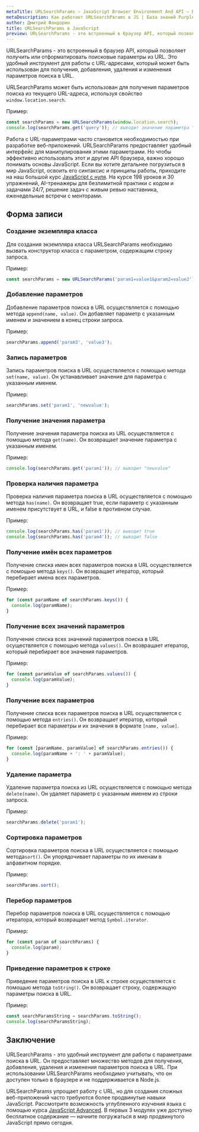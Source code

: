 ```yaml
---
metaTitle: URLSearchParams – JavaScript Browser Environment And API – Браузерное окружение и API в JS
metaDescription: Как работает URLSearchParams в JS | База знаний PurpleSchool
author: Дмитрий Фандорин
title: URLSearchParams в JavaScript
preview: URLSearchParams - это встроенный в браузер API, который позволяет получить или отформатировать поисковые параметры из URL...
---
```


URLSearchParams - это встроенный в браузер API, который позволяет получить или отформатировать поисковые параметры из URL. Это удобный инструмент для работы с URL-адресами, который может быть использован для получения, добавления, удаления и изменения параметров поиска в URL.

URLSearchParams может быть использован для получения параметров поиска из текущего URL-адреса, используя свойство `window.location.search`.

Пример:

```javascript
const searchParams = new URLSearchParams(window.location.search);
console.log(searchParams.get('query')); // выводит значение параметра "query" из текущего URL
```

Работа с URL-параметрами часто становится необходимостью при разработке веб-приложений. URLSearchParams предоставляет удобный интерфейс для манипулирования этими параметрами. Но чтобы эффективно использовать этот и другие API браузера, важно хорошо понимать основы JavaScript. Если вы хотите детальнее погрузиться в мир JavaScript, освоить его синтаксис и принципы работы, приходите на наш большой курс [JavaScript с нуля](https://purpleschool.ru/course/javascript-basics?utm_source=knowledgebase&utm_medium=text&utm_campaign=urlsearchparams-v-javascript). На курсе 198 уроков и 30 упражнений, AI-тренажеры для безлимитной практики с кодом и задачами 24/7, решение задач с живым ревью наставника, еженедельные встречи с менторами.

## Форма записи

### Создание экземпляра класса

Для создания экземпляра класса URLSearchParams необходимо вызвать конструктор класса с параметром, содержащим строку запроса.

Пример:

```javascript
const searchParams = new URLSearchParams('param1=value1&param2=value2');
```

### Добавление параметров

Добавление параметров поиска в URL осуществляется с помощью метода `append(name, value)`. Он добавляет параметр с указанным именем и значением в конец строки запроса.

Пример:

```javascript
searchParams.append('param3', 'value3');
```

### Запись параметров

Запись параметров поиска в URL осуществляется с помощью метода `set(name, value)`. Он устанавливает значение для параметра с указанным именем.

Пример:

```javascript
searchParams.set('param1', 'newvalue');
```

### Получение значения параметра

Получение значения параметра поиска из URL осуществляется с помощью метода `get(name)`. Он возвращает значение параметра с указанным именем.

Пример:

```javascript
console.log(searchParams.get('param1')); // выводит "newvalue"
```

### Проверка наличия параметра

Проверка наличия параметра поиска в URL осуществляется с помощью метода `has(name)`. Он возвращает true, если параметр с указанным именем присутствует в URL, и false в противном случае.

Пример:

```javascript
console.log(searchParams.has('param1')); // выводит true
console.log(searchParams.has('param4')); // выводит false
```

### Получение имён всех параметров

Получение списка имен всех параметров поиска в URL осуществляется с помощью метода `keys()`. Он возвращает итератор, который перебирает имена всех параметров.

Пример:

```javascript
for (const paramName of searchParams.keys()) {
  console.log(paramName);
}
```

### Получение всех значений параметров

Получение списка всех значений параметров поиска в URL осуществляется с помощью метода `values()`. Он возвращает итератор, который перебирает все значения параметров.

Пример:

```javascript
for (const paramValue of searchParams.values()) {
  console.log(paramValue);
}
```

### Получение всех параметров

Получение списка всех параметров поиска в URL осуществляется с помощью метода `entries()`. Он возвращает итератор, который перебирает все параметры и их значения в формате `[name, value]`.

Пример:

```javascript
for (const [paramName, paramValue] of searchParams.entries()) {
  console.log(paramName + ': ' + paramValue);
}
```

### Удаление параметра

Удаление параметра поиска из URL осуществляется с помощью метода `delete(name)`. Он удаляет параметр с указанным именем из строки запроса.

Пример:

```javascript
searchParams.delete('param1');
```

### Сортировка параметров

Сортировка параметров поиска в URL осуществляется с помощью метода`sort()`. Он упорядочивает параметры по их именам в алфавитном порядке.

Пример:

```javascript
searchParams.sort();
```

### Перебор параметров

Перебор параметров поиска в URL осуществляется с помощью итератора, который возвращает метод `Symbol.iterator`. 

Пример:

```javascript
for (const param of searchParams) {
  console.log(param);
}
```

### Приведение параметров к строке

Приведение параметров поиска в URL к строке осуществляется с помощью метода `toString()`. Он возвращает строку, содержащую параметры поиска в URL.

Пример:

```javascript
const searchParamsString = searchParams.toString();
console.log(searchParamsString);
```

## Заключение

URLSearchParams - это удобный инструмент для работы с параметрами поиска в URL. Он предоставляет множество методов для получения, добавления, удаления и изменения параметров поиска в URL. При использовании URLSearchParams необходимо учитывать, что он доступен только в браузере и не поддерживается в Node.js.

URLSearchParams упрощает работу с URL, но для создания сложных веб-приложений часто требуются более продвинутые навыки JavaScript. Рассмотрите возможность углубленного изучения языка с помощью курса [JavaScript Advanced](https://purpleschool.ru/course/javascript-advanced?utm_source=knowledgebase&utm_medium=text&utm_campaign=urlsearchparams-v-javascript). В первых 3 модулях уже доступно бесплатное содержание — начните погружаться в мир продвинутого JavaScript прямо сегодня.
